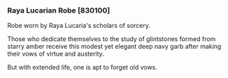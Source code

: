 ### Raya Lucarian Robe [830100]

Robe worn by Raya Lucaria's scholars of sorcery.

Those who dedicate themselves to the study of glintstones formed from starry amber receive this modest yet elegant deep navy garb after making their vows of virtue and austerity.

But with extended life, one is apt to forget old vows.
